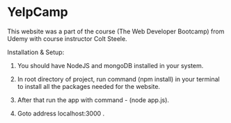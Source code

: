 # YelpCamp
This website was a part of the course (The Web Developer Bootcamp) from Udemy with course instructor Colt Steele.


Installation & Setup:

1) You should have NodeJS and mongoDB installed in your system.

2) In root directory of project, run command (npm install) in your terminal to install all the packages needed for the website.

3) After that run the app with command -  (node app.js).

4) Goto address localhost:3000 .
